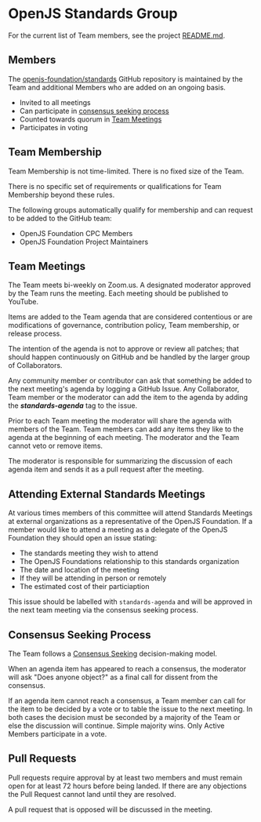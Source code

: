 # OpenJS Standards Group

<!-- yet to add -->
For the current list of Team members, see the project [README.md](./README.md).

## Members

The [openjs-foundation/standards](https://github.com/openjs-foundation/standards) GitHub
repository is maintained by the Team and additional Members who are
added on an ongoing basis.

* Invited to all meetings
* Can participate in [consensus seeking process](#consensus-seeking-process)
* Counted towards quorum in [Team Meetings](#team-meetings)
* Participates in voting

## Team Membership

Team Membership is not time-limited. There is no fixed size of the Team.

There is no specific set of requirements or qualifications for Team Membership beyond these rules.

The following groups automatically qualify for membership and can request to be added to the GitHub team:

* OpenJS Foundation CPC Members
* OpenJS Foundation Project Maintainers

## Team Meetings

The Team meets bi-weekly on Zoom.us. A designated moderator
approved by the Team runs the meeting. Each meeting should be
published to YouTube.

Items are added to the Team agenda that are considered contentious or
are modifications of governance, contribution policy, Team membership,
or release process.

The intention of the agenda is not to approve or review all patches;
that should happen continuously on GitHub and be handled by the larger
group of Collaborators.

Any community member or contributor can ask that something be added to
the next meeting's agenda by logging a GitHub Issue. Any Collaborator,
Team member or the moderator can add the item to the agenda by adding
the ***standards-agenda*** tag to the issue.

Prior to each Team meeting the moderator will share the agenda with
members of the Team. Team members can add any items they like to the
agenda at the beginning of each meeting. The moderator and the Team
cannot veto or remove items.

The moderator is responsible for summarizing the discussion of each
agenda item and sends it as a pull request after the meeting.

## Attending External Standards Meetings

At various times members of this committee will attend Standards Meetings
at external organizations as a representative of the OpenJS Foundation.
If a member would like to attend a meeting as a delegate of the OpenJS Foundation
they should open an issue stating:

* The standards meeting they wish to attend
* The OpenJS Foundations relationship to this standards organization
* The date and location of the meeting
* If they will be attending in person or remotely
* The estimated cost of their particiaption

This issue should be labelled with `standards-agenda` and will be approved in the
next team meeting via the consensus seeking process.

## Consensus Seeking Process

The Team follows a
[Consensus Seeking](http://en.wikipedia.org/wiki/Consensus-seeking_decision-making)
decision-making model.

When an agenda item has appeared to reach a consensus, the moderator
will ask "Does anyone object?" as a final call for dissent from the
consensus.

If an agenda item cannot reach a consensus, a Team member can call for
the item to be decided by a vote or to table the issue to the next
meeting. In both cases the decision must be seconded by a majority of the Team
or else the discussion will continue. Simple majority wins. Only Active
Members participate in a vote.

## Pull Requests

Pull requests require approval by at least two members and must remain open for at least 72 hours before being landed. If there are any objections the Pull Request cannot land until they are resolved.

A pull request that is opposed will be discussed in the meeting.
